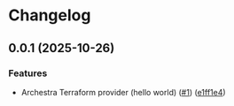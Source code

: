 # Changelog

## 0.0.1 (2025-10-26)


### Features

* Archestra Terraform provider (hello world) ([#1](https://github.com/archestra-ai/terraform-provider-archestra/issues/1)) ([e1ff1e4](https://github.com/archestra-ai/terraform-provider-archestra/commit/e1ff1e482d93bfa4562c0eeb2bcc5d311fe09fae))
